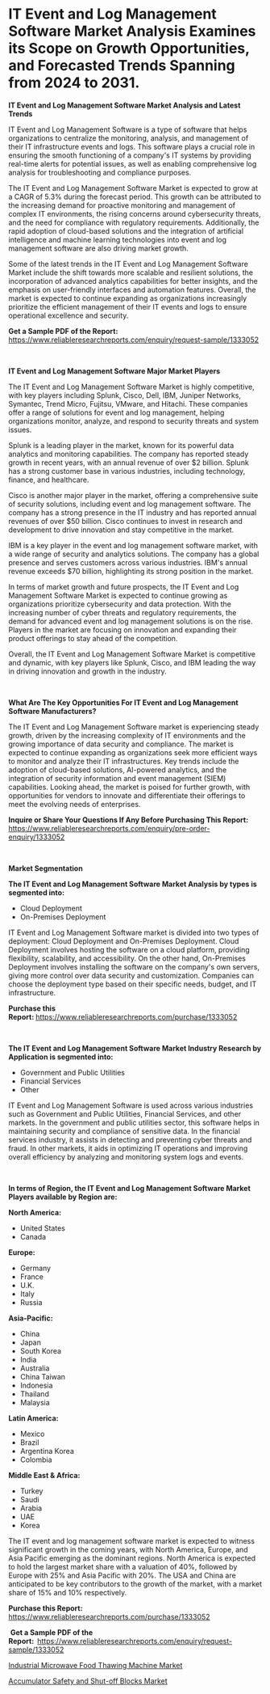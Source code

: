 <p><h1>IT Event and Log Management Software Market Analysis Examines its Scope on Growth Opportunities, and Forecasted Trends Spanning from 2024 to 2031.</h1></p><p><strong>IT Event and Log Management Software Market Analysis and Latest Trends</strong></p>
<p><p>IT Event and Log Management Software is a type of software that helps organizations to centralize the monitoring, analysis, and management of their IT infrastructure events and logs. This software plays a crucial role in ensuring the smooth functioning of a company's IT systems by providing real-time alerts for potential issues, as well as enabling comprehensive log analysis for troubleshooting and compliance purposes.</p><p>The IT Event and Log Management Software Market is expected to grow at a CAGR of 5.3% during the forecast period. This growth can be attributed to the increasing demand for proactive monitoring and management of complex IT environments, the rising concerns around cybersecurity threats, and the need for compliance with regulatory requirements. Additionally, the rapid adoption of cloud-based solutions and the integration of artificial intelligence and machine learning technologies into event and log management software are also driving market growth.</p><p>Some of the latest trends in the IT Event and Log Management Software Market include the shift towards more scalable and resilient solutions, the incorporation of advanced analytics capabilities for better insights, and the emphasis on user-friendly interfaces and automation features. Overall, the market is expected to continue expanding as organizations increasingly prioritize the efficient management of their IT events and logs to ensure operational excellence and security.</p></p>
<p><strong>Get a Sample PDF of the Report:&nbsp;</strong> <a href="https://www.reliableresearchreports.com/enquiry/request-sample/1333052">https://www.reliableresearchreports.com/enquiry/request-sample/1333052</a></p>
<p>&nbsp;</p>
<p><strong>IT Event and Log Management Software Major Market Players</strong></p>
<p><p>The IT Event and Log Management Software Market is highly competitive, with key players including Splunk, Cisco, Dell, IBM, Juniper Networks, Symantec, Trend Micro, Fujitsu, VMware, and Hitachi. These companies offer a range of solutions for event and log management, helping organizations monitor, analyze, and respond to security threats and system issues.</p><p>Splunk is a leading player in the market, known for its powerful data analytics and monitoring capabilities. The company has reported steady growth in recent years, with an annual revenue of over $2 billion. Splunk has a strong customer base in various industries, including technology, finance, and healthcare.</p><p>Cisco is another major player in the market, offering a comprehensive suite of security solutions, including event and log management software. The company has a strong presence in the IT industry and has reported annual revenues of over $50 billion. Cisco continues to invest in research and development to drive innovation and stay competitive in the market.</p><p>IBM is a key player in the event and log management software market, with a wide range of security and analytics solutions. The company has a global presence and serves customers across various industries. IBM's annual revenue exceeds $70 billion, highlighting its strong position in the market.</p><p>In terms of market growth and future prospects, the IT Event and Log Management Software Market is expected to continue growing as organizations prioritize cybersecurity and data protection. With the increasing number of cyber threats and regulatory requirements, the demand for advanced event and log management solutions is on the rise. Players in the market are focusing on innovation and expanding their product offerings to stay ahead of the competition.</p><p>Overall, the IT Event and Log Management Software Market is competitive and dynamic, with key players like Splunk, Cisco, and IBM leading the way in driving innovation and growth in the industry.</p></p>
<p>&nbsp;</p>
<p><strong>What Are The Key Opportunities For IT Event and Log Management Software Manufacturers?</strong></p>
<p><p>The IT Event and Log Management Software market is experiencing steady growth, driven by the increasing complexity of IT environments and the growing importance of data security and compliance. The market is expected to continue expanding as organizations seek more efficient ways to monitor and analyze their IT infrastructures. Key trends include the adoption of cloud-based solutions, AI-powered analytics, and the integration of security information and event management (SIEM) capabilities. Looking ahead, the market is poised for further growth, with opportunities for vendors to innovate and differentiate their offerings to meet the evolving needs of enterprises.</p></p>
<p><strong>Inquire or Share Your Questions If Any Before Purchasing This Report:</strong> <a href="https://www.reliableresearchreports.com/enquiry/pre-order-enquiry/1333052">https://www.reliableresearchreports.com/enquiry/pre-order-enquiry/1333052</a></p>
<p>&nbsp;</p>
<p><strong>Market Segmentation</strong></p>
<p><strong>The IT Event and Log Management Software Market Analysis by types is segmented into:</strong></p>
<p><ul><li>Cloud Deployment</li><li>On-Premises Deployment</li></ul></p>
<p><p>IT Event and Log Management Software market is divided into two types of deployment: Cloud Deployment and On-Premises Deployment. Cloud Deployment involves hosting the software on a cloud platform, providing flexibility, scalability, and accessibility. On the other hand, On-Premises Deployment involves installing the software on the company's own servers, giving more control over data security and customization. Companies can choose the deployment type based on their specific needs, budget, and IT infrastructure.</p></p>
<p><strong>Purchase this Report:&nbsp;</strong><a href="https://www.reliableresearchreports.com/purchase/1333052">https://www.reliableresearchreports.com/purchase/1333052</a></p>
<p>&nbsp;</p>
<p><strong>The IT Event and Log Management Software Market Industry Research by Application is segmented into:</strong></p>
<p><ul><li>Government and Public Utilities</li><li>Financial Services</li><li>Other</li></ul></p>
<p><p>IT Event and Log Management Software is used across various industries such as Government and Public Utilities, Financial Services, and other markets. In the government and public utilities sector, this software helps in maintaining security and compliance of sensitive data. In the financial services industry, it assists in detecting and preventing cyber threats and fraud. In other markets, it aids in optimizing IT operations and improving overall efficiency by analyzing and monitoring system logs and events.</p></p>
<p>&nbsp;</p>
<p><strong>In terms of Region, the IT Event and Log Management Software Market Players available by Region are:</strong></p>
<p>
    <p> <strong> North America: </strong>
        <ul>
            <li>United States</li>
            <li>Canada</li>
        </ul>
        </p> 
    <p> <strong> Europe: </strong>
        <ul>
            <li>Germany</li>
            <li>France</li>
            <li>U.K.</li>
            <li>Italy</li>
            <li>Russia</li>
        </ul>
        </p> 
    <p> <strong> Asia-Pacific: </strong>
        <ul>
            <li>China</li>
            <li>Japan</li>
            <li>South Korea</li>
            <li>India</li>
            <li>Australia</li>
            <li>China Taiwan</li>
            <li>Indonesia</li>
            <li>Thailand</li>
            <li>Malaysia</li>
        </ul>
        </p> 
    <p> <strong> Latin America: </strong>
        <ul>
            <li>Mexico</li>
            <li>Brazil</li>
            <li>Argentina Korea</li>
            <li>Colombia</li>
        </ul>
        </p> 
    <p> <strong> Middle East & Africa: </strong>
        <ul>
            <li>Turkey</li>
            <li>Saudi</li>
            <li>Arabia</li>
            <li>UAE</li>
            <li>Korea</li>
        </ul>
    </p>
    </p>
<p><p>The IT event and log management software market is expected to witness significant growth in the coming years, with North America, Europe, and Asia Pacific emerging as the dominant regions. North America is expected to hold the largest market share with a valuation of 40%, followed by Europe with 25% and Asia Pacific with 20%. The USA and China are anticipated to be key contributors to the growth of the market, with a market share of 15% and 10% respectively.</p></p>
<p><strong>Purchase this Report: </strong><a href="https://www.reliableresearchreports.com/purchase/1333052">https://www.reliableresearchreports.com/purchase/1333052</a></p>
<p>&nbsp;<strong>Get a Sample PDF of the Report:&nbsp;&nbsp;</strong><a href="https://www.reliableresearchreports.com/enquiry/request-sample/1333052">https://www.reliableresearchreports.com/enquiry/request-sample/1333052</a></p>
<p><strong></strong></p>
<p><p><a href="https://github.com/PeterParrish5/Market-Research-Report-List-3/blob/main/industrial-microwave-food-thawing-machine-market.md">Industrial Microwave Food Thawing Machine Market</a></p><p><a href="https://github.com/laholand/Market-Research-Report-List-2/blob/main/accumulator-safety-and-shut-off-blocks-market.md">Accumulator Safety and Shut-off Blocks Market</a></p></p>